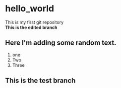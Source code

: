 # hello_world
This is my first git repository<br>
**This is the edited branch**
## Here I'm adding some random text.
1. one
2. Two
3. Three
## This is the test branch
